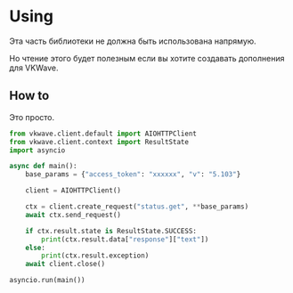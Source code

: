 # Using

Эта часть библиотеки не должна быть использована напрямую.

Но чтение этого будет полезным если вы хотите создавать дополнения для VKWave.

## How to

Это просто.

```python
from vkwave.client.default import AIOHTTPClient
from vkwave.client.context import ResultState
import asyncio

async def main():
    base_params = {"access_token": "xxxxxx", "v": "5.103"}

    client = AIOHTTPClient()

    ctx = client.create_request("status.get", **base_params)
    await ctx.send_request()

    if ctx.result.state is ResultState.SUCCESS:
        print(ctx.result.data["response"]["text"])
    else:
        print(ctx.result.exception)
    await client.close()

asyncio.run(main())
```
